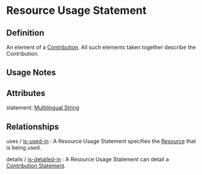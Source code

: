 # Resource Usage Statement

## Definition
An element of a [Contribution](../entities/Contribution.md). All such elements taken together describe the Contribution.

## Usage Notes

## Attributes

statement: [Multilingual String](../datatypes/Multilingual_String.md)

## Relationships

<a name="rel__uses">uses</a> / [is-used-in](../entities/Resource.md#user-content-rel__is-used-in) : A Resource Usage Statement specifies the [Resource](../entities/Resource.md) that is being used.

<a name="rel__details">details</a> / [is-detailed-in](../entities/Contribution_Statement.md#user-content-rel__is-detailed-in) : A Resource Usage Statement can detail a [Contribution Statement](../entities/Contribution_Statement.md).
